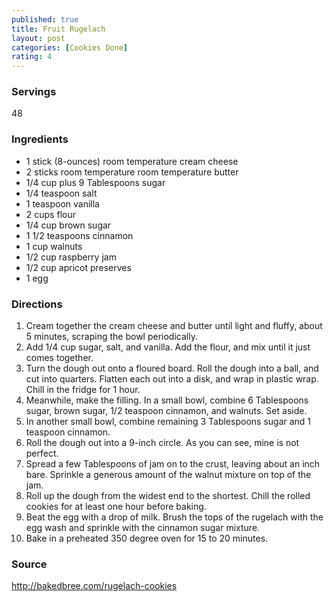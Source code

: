 ```yaml
---
published: true
title: Fruit Rugelach
layout: post
categories: [Cookies Done]
rating: 4
---
```

### Servings
48

### Ingredients
- 1 stick (8-ounces) room temperature cream cheese
- 2 sticks room temperature room temperature butter
- 1/4 cup plus 9 Tablespoons sugar
- 1/4 teaspoon salt
- 1 teaspoon vanilla
- 2 cups flour
- 1/4 cup brown sugar
- 1 1/2 teaspoons cinnamon
- 1 cup walnuts
- 1/2 cup raspberry jam
- 1/2 cup apricot preserves
- 1 egg

### Directions
1. Cream together the cream cheese and butter until light and fluffy, about 5 minutes, scraping the bowl periodically.
2. Add 1/4 cup sugar, salt, and vanilla. Add the flour, and mix until it just comes together.
3. Turn the dough out onto a floured board. Roll the dough into a ball, and cut into quarters. Flatten each out into a disk, and wrap in plastic wrap. Chill in the fridge for 1 hour.
4. Meanwhile, make the filling. In a small bowl, combine 6 Tablespoons sugar, brown sugar, 1/2 teaspoon cinnamon, and walnuts. Set aside.
5. In another small bowl, combine remaining 3 Tablespoons sugar and 1 teaspoon cinnamon.
6. Roll the dough out into a 9-inch circle. As you can see, mine is not perfect.
7. Spread a few Tablespoons of jam on to the crust, leaving about an inch bare. Sprinkle a generous amount of the walnut mixture on top of the jam.
8. Roll up the dough from the widest end to the shortest. Chill the rolled cookies for at least one hour before baking.
9. Beat the egg with a drop of milk. Brush the tops of the rugelach with the egg wash and sprinkle with the cinnamon sugar mixture.
10. Bake in a preheated 350 degree oven for 15 to 20 minutes.

### Source
<a href="http://bakedbree.com/rugelach-cookies" target="new">http://bakedbree.com/rugelach-cookies</a>
